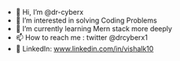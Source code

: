 - 👋 Hi, I’m @dr-cyberx
- 👀 I’m interested in solving Coding Problems
- 🌱 I’m currently learning Mern stack more deeply
- 📫 How to reach me : twitter @drcyberx1
- 💼 LinkedIn: www.linkedin.com/in/vishalk10

<!---
dr-cyberx/dr-cyberx is a ✨ special ✨ repository because its `README.md` (this file) appears on your GitHub profile.
You can click the Preview link to take a look at your changes.
--->
